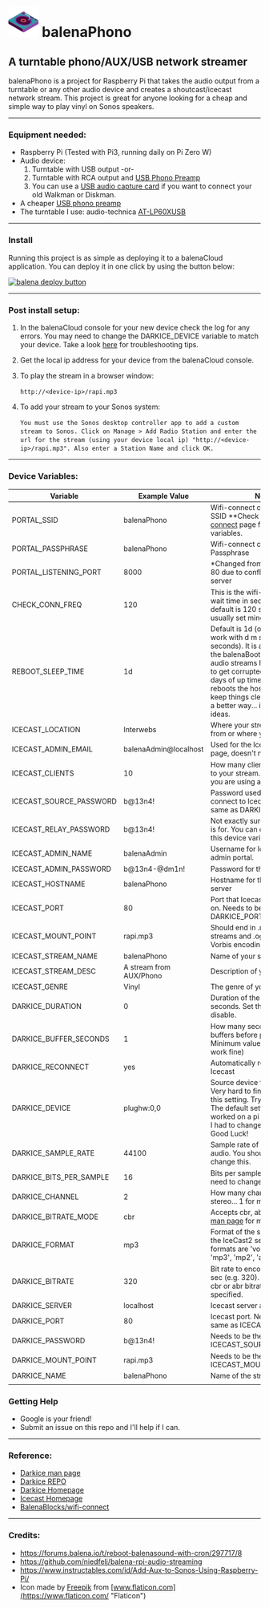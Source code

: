 # <img src="logo.png" alt="turntable image" width="60" /> balenaPhono
## A turntable phono/AUX/USB network streamer

balenaPhono is a project for Raspberry Pi that takes the audio output from a turntable or any other audio device and creates a shoutcast/icecast network stream. This project is great for anyone looking for a cheap and simple way to play vinyl on Sonos speakers.

---
### Equipment needed:
* Raspberry Pi (Tested with Pi3, running daily on Pi Zero W)
* Audio device:  
  1. Turntable with USB output -or-
  2. Turntable with RCA output and [USB Phono Preamp](https://smile.amazon.com/s?k=usb+phono+preamp)
  3. You can use a [USB audio capture card](https://smile.amazon.com/gp/product/B00WPVQXS0) if you want to connect your old Walkman or Diskman.
* A cheaper [USB phono preamp](https://smile.amazon.com/gp/product/B002GHBYZ0)
* The turntable I use: audio-technica [AT-LP60XUSB](https://www.audio-technica.com/en-us/turntables/best-for/new-to-vinyl/at-lp60xusb)

---
### Install
Running this project is as simple as deploying it to a balenaCloud application. You can deploy it in one click by using the button below:

[![balena deploy button](https://www.balena.io/deploy.svg)](https://dashboard.balena-cloud.com/deploy?repoUrl=https://github.com/SamEureka/balenaPhono)

---
### Post install setup:
1. In the balenaCloud console for your new device check the log for any errors. You may need to change the DARKICE_DEVICE variable to match your device. Take a look [here](#) for troubleshooting tips.
2. Get the local ip address for your device from the balenaCloud console.
3. To play the stream in a browser window:

    ```http://<device-ip>/rapi.mp3```

4. To add your stream to your Sonos system:

    ```You must use the Sonos desktop controller app to add a custom stream to Sonos. Click on Manage > Add Radio Station and enter the url for the stream (using your device local ip) "http://<device-ip>/rapi.mp3". Also enter a Station Name and click OK.``` 

---
### Device Variables:
| Variable | Example Value | Note |
|---|---|---|
| PORTAL_SSID | balenaPhono | Wifi-connect captive portal SSID **Check out [wifi-connect](https://github.com/balenablocks/wifi-connect) page for additional variables. |
| PORTAL_PASSPHRASE | balenaPhono | Wifi-connect captive portal Passphrase |
| PORTAL_LISTENING_PORT | 8000 | *Changed from the default port 80 due to conflict with Icecast server |
| CHECK_CONN_FREQ | 120 | This is the wifi-connect polling wait time in seconds. The default is 120 seconds, I usually set mine to 3000.  |
| REBOOT_SLEEP_TIME | 1d | Default is 1d (one day). Will work with d m s (days, minutes, seconds). It is a sleep time for the balenaBooter. Darkice audio streams have a tendency to get corrupted after a few days of up time. balenaBooter reboots the host once a day to keep things clean. Looking for a better way... if you have ideas. |
| ICECAST_LOCATION | Interwebs | Where your stream is hosted from or where you are located. |
| ICECAST_ADMIN_EMAIL | balenaAdmin@localhost | Used for the Icecast status page, doesn't need to be real |
| ICECAST_CLIENTS | 10 | How many clients can connect to your stream. Keep it low if you are using a Pi Zero |
| ICECAST_SOURCE_PASSWORD | b@13n4! | Password used by Darkice to connect to Icecast. Must be the same as DARKICE_PASSWORD |
| ICECAST_RELAY_PASSWORD | b@13n4! | Not exactly sure what this one is for. You can change it with this device variable! |
| ICECAST_ADMIN_NAME | balenaAdmin | Username for logging into the admin portal. |
| ICECAST_ADMIN_PASSWORD | b@13n4-@dm1n! | Password for the admin portal |
| ICECAST_HOSTNAME | balenaPhono | Hostname for the Icecast server |
| ICECAST_PORT | 80 | Port that Icecast server listens on. Needs to be the same as DARKICE_PORT |
| ICECAST_MOUNT_POINT | rapi.mp3 | Should end in .mp3 for MP3 streams and .ogg for Ogg Vorbis encoding |
| ICECAST_STREAM_NAME | balenaPhono | Name of your stream. |
| ICECAST_STREAM_DESC | A stream from AUX/Phono | Description of your stream. |
| ICECAST_GENRE | Vinyl | The genre of your stream. |
| DARKICE_DURATION | 0 | Duration of the stream in seconds. Set this to 0 to disable. |
| DARKICE_BUFFER_SECONDS | 1 | How many seconds the stream buffers before playing. Minimum value: 1 (seems to work fine) |
| DARKICE_RECONNECT | yes | Automatically re-connect to Icecast |
| DARKICE_DEVICE | plughw:0,0 | Source device for your stream. Very hard to find information on this setting. Try this [man page](http://manpages.ubuntu.com/manpages/bionic/man5/darkice.cfg.5.html). The default setting here worked on a pi zero w. On a pi3 I had to change it to plughw:1,0 Good Luck! |
| DARKICE_SAMPLE_RATE | 44100 | Sample rate of the source audio. You shouldn't need to change this. |
| DARKICE_BITS_PER_SAMPLE | 16 | Bits per sample. You shouldn't need to change this one either. |
| DARKICE_CHANNEL | 2 | How many channels. 2 for stereo... 1 for mono |
| DARKICE_BITRATE_MODE | cbr | Accepts cbr, abr, vbr. Read the [man page](http://manpages.ubuntu.com/manpages/bionic/man5/darkice.cfg.5.html) for more info |
| DARKICE_FORMAT | mp3 | Format of the stream sent to the IceCast2 server. Supported formats  are  'vorbis', 'opus', 'mp3', 'mp2', 'aac' and 'aacp' |
| DARKICE_BITRATE | 320 | Bit rate to encode to in kBits / sec (e.g. 320). Only used when cbr or abr bitrate modes are specified. |
| DARKICE_SERVER | localhost | Icecast server address or url |
| DARKICE_PORT | 80 | Icecast port. Needs to be the same as ICECAST_PORT |
| DARKICE_PASSWORD | b@13n4! | Needs to be the same as ICECAST_SOURCE_PASSWORD |
| DARKICE_MOUNT_POINT | rapi.mp3 | Needs to be the same as ICECAST_MOUNT_POINT |
| DARKICE_NAME | balenaPhono | Name of the stream. |
| | | |


### Getting Help
* Google is your friend!
* Submit an issue on this repo and I'll help if I can.
---
### Reference:
* [Darkice man page](http://manpages.ubuntu.com/manpages/bionic/man5/darkice.cfg.5.html)
* [Darkice REPO](https://github.com/rafael2k/darkice)
* [Darkice Homepage](http://www.darkice.org/)
* [Icecast Homepage](https://icecast.org/)
* [BalenaBlocks/wifi-connect](https://github.com/balenablocks/wifi-connect)
---
### Credits:
* https://forums.balena.io/t/reboot-balenasound-with-cron/297717/8
* https://github.com/niedfelj/balena-rpi-audio-streaming
* https://www.instructables.com/id/Add-Aux-to-Sonos-Using-Raspberry-Pi/
* Icon made by [Freepik](https://www.freepik.com "Freepik") from [www.flaticon.com](https://www.flaticon.com/ "Flaticon")


